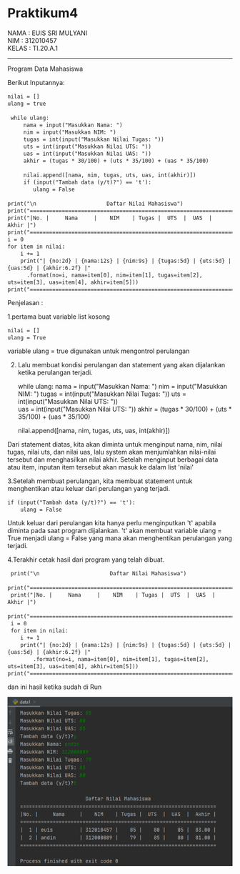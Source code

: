 # Praktikum4

NAMA  : EUIS SRI MULYANI<br>
NIM   : 312010457<br>
KELAS : TI.20.A.1<br>
***

Program Data Mahasiswa

Berikut Inputannya:

    nilai = []
    ulang = true

     while ulang:
         nama = input("Masukkan Nama: ")
         nim = input("Masukkan NIM: ")
         tugas = int(input("Masukkan Nilai Tugas: "))
         uts = int(input("Masukkan Nilai UTS: "))
         uas = int(input("Masukkan Nilai UAS: "))
         akhir = (tugas * 30/100) + (uts * 35/100) + (uas * 35/100)

         nilai.append([nama, nim, tugas, uts, uas, int(akhir)])
         if (input("Tambah data (y/t)?") == 't'):
            ulang = False
        
    print("\n                      Daftar Nilai Mahasiswa")
    print("==================================================================")
    print("|No. |     Nama     |    NIM    | Tugas |  UTS  |  UAS  |  Akhir |")
    print("==================================================================")
    i = 0
    for item in nilai:
        i += 1
        print("| {no:2d} | {nama:12s} | {nim:9s} | {tugas:5d} | {uts:5d} | {uas:5d} | {akhir:6.2f} |"
          .format(no=i, nama=item[0], nim=item[1], tugas=item[2], uts=item[3], uas=item[4], akhir=item[5]))
    print("==================================================================")

 
 Penjelasan :
 
 1.pertama buat variable list kosong
    
    nilai = []
    ulang = True
  variable ulang = true digunakan untuk mengontrol perulangan
  
 2. Lalu membuat kondisi perulangan dan statement yang akan dijalankan ketika perulangan terjadi.


    while ulang:
       nama = input("Masukkan Nama: ")
       nim = input("Masukkan NIM: ")
       tugas = int(input("Masukkan Nilai Tugas: "))
       uts = int(input("Masukkan Nilai UTS: "))    
       uas = int(input("Masukkan Nilai UTS: "))
       akhir = (tugas * 30/100) + (uts * 35/100) + (uas * 35/100)
    
       nilai.append([nama, nim, tugas, uts, uas, int(akhir)])
    
Dari statement diatas, kita akan diminta untuk menginput nama, nim, nilai tugas, nilai uts, dan nilai uas, lalu system akan menjumlahkan nilai-nilai tersebut dan menghasilkan nilai akhir. Setelah menginput berbagai data atau item, inputan item tersebut akan masuk ke dalam list 'nilai'

3.Setelah membuat perulangan, kita membuat statement untuk menghentikan atau keluar dari perulangan yang terjadi.

    if (input("Tambah data (y/t)?") == 't'):
        ulang = False
Untuk keluar dari perulangan kita hanya perlu menginputkan 't' apabila diminta pada saat program dijalankan. 't' akan membuat variable ulang = True menjadi ulang = False yang mana akan menghentikan perulangan yang terjadi.

4.Terakhir cetak hasil dari program yang telah dibuat.

     print("\n                      Daftar Nilai Mahasiswa")
     print("==================================================================")
     print("|No. |     Nama     |    NIM    | Tugas |  UTS  |  UAS  |  Akhir |")
     print("==================================================================")
     i = 0
     for item in nilai:
        i += 1
        print("| {no:2d} | {nama:12s} | {nim:9s} | {tugas:5d} | {uts:5d} | {uas:5d} | {akhir:6.2f} |"
            .format(no=i, nama=item[0], nim=item[1], tugas=item[2], uts=item[3], uas=item[4], akhir=item[5]))
    print("==================================================================")
    
 dan ini hasil ketika sudah di Run
 
 
 ![input](photo/ss1.png)
 
 
